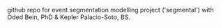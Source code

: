github repo for event segmentation modelling project ('segmental') with Oded Bein, PhD & Kepler Palacio-Soto, BS. 

